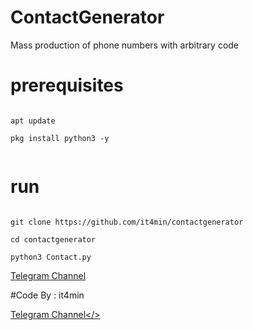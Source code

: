 # ContactGenerator

Mass production of phone numbers with arbitrary code
<br />
# prerequisites
<pre>
<code>
apt update <br />
pkg install python3 -y <br />
</code></pre>


# run
<pre><code>
git clone https://github.com/it4min/contactgenerator <br />
cd contactgenerator <br />
python3 Contact.py
</code></pre>
<a href="https://t.me/LinuxH">Telegram Channel</a>

#Code By : it4min

<a href="https://t.me/LinuxH">Telegram Channel</>

